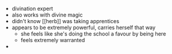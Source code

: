 - divination expert
- also works with divine magic
- didn't know [[herb]] was taking apprentices
- appears to be extremely powerful, carries herself that way
	- she feels like she's doing the school a favour by being here
	- feels extremely warranted
- 